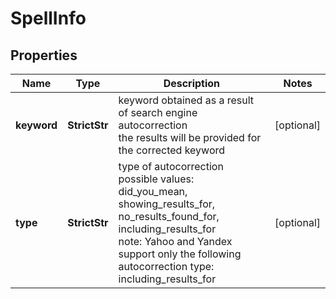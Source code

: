 # SpellInfo


## Properties

| Name | Type | Description | Notes |
|------------ | ------------- | ------------- | -------------|
**keyword** | **StrictStr** | keyword obtained as a result of search engine autocorrection<br> the results will be provided for the corrected keyword |[optional]|
**type** | **StrictStr** | type of autocorrection<br> possible values:<br> did_you_mean, showing_results_for, no_results_found_for, including_results_for<br> note: Yahoo and Yandex support only the following autocorrection type:<br> including_results_for |[optional]|
